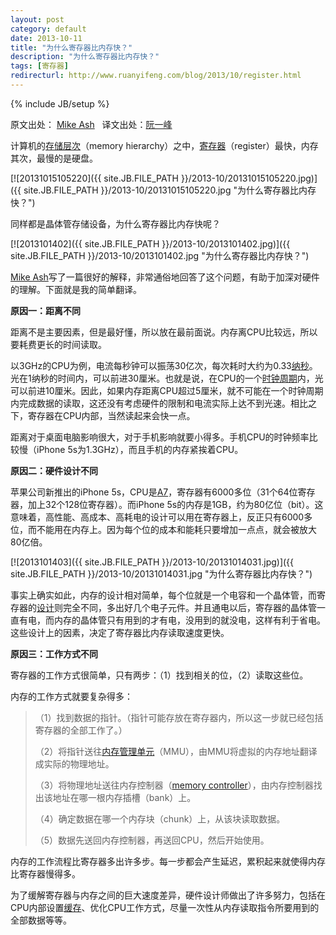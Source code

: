 ```yaml
---
layout: post
category: default
date: 2013-10-11
title: "为什么寄存器比内存快？"
description: "为什么寄存器比内存快？"
tags: [寄存器]
redirecturl: http://www.ruanyifeng.com/blog/2013/10/register.html
---
```

{% include JB/setup %}

原文出处： [Mike Ash](http://www.mikeash.com/pyblog/friday-qa-2013-10-11-why-registers-are-fast-and-ram-is-slow.html)   译文出处：[阮一峰](http://www.ruanyifeng.com/blog/2013/10/register.html)


计算机的[存储层次](http://zh.wikipedia.org/wiki/%E5%AD%98%E5%82%A8%E5%B1%82%E6%AC%A1)（memory hierarchy）之中，[寄存器](http://zh.wikipedia.org/wiki/%E5%AF%84%E5%AD%98%E5%99%A8)（register）最快，内存其次，最慢的是硬盘。

[![20131015105220]({{ site.JB.FILE_PATH }}/2013-10/20131015105220.jpg)]({{ site.JB.FILE_PATH }}/2013-10/20131015105220.jpg "为什么寄存器比内存快？")

同样都是晶体管存储设备，为什么寄存器比内存快呢？

[![2013101402]({{ site.JB.FILE_PATH }}/2013-10/2013101402.jpg)]({{ site.JB.FILE_PATH }}/2013-10/2013101402.jpg "为什么寄存器比内存快？")

[Mike Ash](http://www.mikeash.com/pyblog/friday-qa-2013-10-11-why-registers-are-fast-and-ram-is-slow.html)写了一篇很好的解释，非常通俗地回答了这个问题，有助于加深对硬件的理解。下面就是我的简单翻译。

**原因一：距离不同**

距离不是主要因素，但是最好懂，所以放在最前面说。内存离CPU比较远，所以要耗费更长的时间读取。

以3GHz的CPU为例，电流每秒钟可以振荡30亿次，每次耗时大约为0.33[纳秒](http://en.wikipedia.org/wiki/Nanosecond)。光在1纳秒的时间内，可以前进30厘米。也就是说，在CPU的一个[时钟周期](http://zh.wikipedia.org/wiki/%E6%97%B6%E9%92%9F%E9%A2%91%E7%8E%87)内，光可以前进10厘米。因此，如果内存距离CPU超过5厘米，就不可能在一个时钟周期内完成数据的读取，这还没有考虑硬件的限制和电流实际上达不到光速。相比之下，寄存器在CPU内部，当然读起来会快一点。

距离对于桌面电脑影响很大，对于手机影响就要小得多。手机CPU的时钟频率比较慢（iPhone 5s为1.3GHz），而且手机的内存紧挨着CPU。

**原因二：硬件设计不同**

苹果公司新推出的iPhone 5s，CPU是[A7](http://en.wikipedia.org/wiki/Apple_A7)，寄存器有6000多位（31个64位寄存器，加上32个128位寄存器）。而iPhone 5s的内存是1GB，约为80亿位（bit）。这意味着，高性能、高成本、高耗电的设计可以用在寄存器上，反正只有6000多位，而不能用在内存上。因为每个位的成本和能耗只要增加一点点，就会被放大80亿倍。

[![2013101403]({{ site.JB.FILE_PATH }}/2013-10/20131014031.jpg)]({{ site.JB.FILE_PATH }}/2013-10/20131014031.jpg "为什么寄存器比内存快？")

事实上确实如此，内存的设计相对简单，每个位就是一个电容和一个晶体管，而寄存器的[设计](http://en.wikipedia.org/wiki/Register_file#Array)则完全不同，多出好几个电子元件。并且通电以后，寄存器的晶体管一直有电，而内存的晶体管只有用到的才有电，没用到的就没电，这样有利于省电。这些设计上的因素，决定了寄存器比内存读取速度更快。

**原因三：工作方式不同**

寄存器的工作方式很简单，只有两步：（1）找到相关的位，（2）读取这些位。

内存的工作方式就要复杂得多：

> （1）找到数据的指针。（指针可能存放在寄存器内，所以这一步就已经包括寄存器的全部工作了。）
>
> （2）将指针送往[内存管理单元](http://zh.wikipedia.org/wiki/%E5%86%85%E5%AD%98%E7%AE%A1%E7%90%86%E5%8D%95%E5%85%83)（MMU），由MMU将虚拟的内存地址翻译成实际的物理地址。
>
> （3）将物理地址送往内存控制器（[memory
> controller](http://en.wikipedia.org/wiki/Memory_controller)），由内存控制器找出该地址在哪一根内存插槽（bank）上。
>
> （4）确定数据在哪一个内存块（chunk）上，从该块读取数据。
>
> （5）数据先送回内存控制器，再送回CPU，然后开始使用。

内存的工作流程比寄存器多出许多步。每一步都会产生延迟，累积起来就使得内存比寄存器慢得多。

为了缓解寄存器与内存之间的巨大速度差异，硬件设计师做出了许多努力，包括在CPU内部设置[缓存](http://zh.wikipedia.org/wiki/CPU%E7%BC%93%E5%AD%98)、优化CPU工作方式，尽量一次性从内存读取指令所要用到的全部数据等等。
